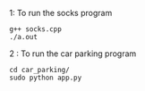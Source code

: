 1: To run the socks program

```
g++ socks.cpp
./a.out
```


2 : To run the car parking program

```
cd car_parking/
sudo python app.py
```
